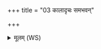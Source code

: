 +++
title = "03 कालादृचः समभवन्"

+++
<details><summary>मूलम् (WS)</summary>

कालादृचः समभवन् यजुष्कालादजायत ।  
कालो यज्ञं समैरयद् देवेभ्यो भागमक्षितम् ॥ ॥ ३ ॥
</details>